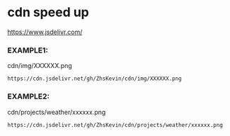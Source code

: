 # cdn speed up
https://www.jsdelivr.com/



### EXAMPLE1:

cdn/img/XXXXXX.png

`https://cdn.jsdelivr.net/gh/ZhsKevin/cdn/img/XXXXXX.png`

### EXAMPLE2:

cdn/projects/weather/xxxxxx.png

`https://cdn.jsdelivr.net/gh/ZhsKevin/cdn/projects/weather/xxxxxx.png`



